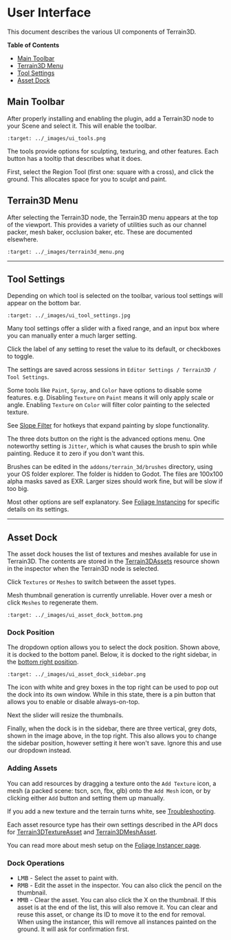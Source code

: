 User Interface
=================

This document describes the various UI components of Terrain3D.

**Table of Contents**
* [Main Toolbar](#main-toolbar)
* [Terrain3D Menu](#terrain3d-menu)
* [Tool Settings](#tool-settings)
* [Asset Dock](#asset-dock)


## Main Toolbar

After properly installing and enabling the plugin, add a Terrain3D node to your Scene and select it. This will enable the toolbar.

```{image} images/ui_tools.png
:target: ../_images/ui_tools.png
```

The tools provide options for sculpting, texturing, and other features. Each button has a tooltip that describes what it does.

First, select the Region Tool (first one: square with a cross), and click the ground. This allocates space for you to sculpt and paint.


## Terrain3D Menu

After selecting the Terrain3D node, the Terrain3D menu appears at the top of the viewport. This provides a variety of utilities such as our channel packer, mesh baker, occlusion baker, etc. These are documented elsewhere.

```{image} images/terrain3d_menu.png
:target: ../_images/terrain3d_menu.png
```

---

## Tool Settings

Depending on which tool is selected on the toolbar, various tool settings will appear on the bottom bar.

```{image} images/ui_tool_settings.jpg
:target: ../_images/ui_tool_settings.jpg
```

Many tool settings offer a slider with a fixed range, and an input box where you can manually enter a much larger setting.

Click the label of any setting to reset the value to its default, or checkboxes to toggle.

The settings are saved across sessions in `Editor Settings / Terrain3D / Tool Settings`. 

Some tools like `Paint`, `Spray`, and `Color` have options to disable some features. e.g. Disabling `Texture` on `Paint` means it will only apply scale or angle. Enabling `Texture` on `Color` will filter color painting to the selected texture.

See [Slope Filter](keyboard_shortcuts.md#slope-filter) for hotkeys that expand painting by slope functionality.

The three dots button on the right is the advanced options menu. One noteworthy setting is `Jitter`, which is what causes the brush to spin while painting. Reduce it to zero if you don't want this.

Brushes can be edited in the `addons/terrain_3d/brushes` directory, using your OS folder explorer. The folder is hidden to Godot. The files are 100x100 alpha masks saved as EXR. Larger sizes should work fine, but will be slow if too big.

Most other options are self explanatory. See [Foliage Instancing](instancer.md) for specific details on its settings.

---

## Asset Dock


The asset dock houses the list of textures and meshes available for use in Terrain3D. The contents are stored in the [Terrain3DAssets](../api/class_terrain3dassets.rst) resource shown in the inspector when the Terrain3D node is selected.

Click `Textures` or `Meshes` to switch between the asset types.

Mesh thumbnail generation is currently unreliable. Hover over a mesh or click `Meshes` to regenerate them.

```{image} images/ui_asset_dock_bottom.png
:target: ../_images/ui_asset_dock_bottom.png
```

### Dock Position

The dropdown option allows you to select the dock position. Shown above, it is docked to the bottom panel. Below, it is docked to the right sidebar, in the [bottom right position](https://docs.godotengine.org/en/stable/classes/class_editorplugin.html#class-editorplugin-constant-dock-slot-left-ul).

```{image} images/ui_asset_dock_sidebar.png
:target: ../_images/ui_asset_dock_sidebar.png
```

The icon with white and grey boxes in the top right can be used to pop out the dock into its own window. While in this state, there is a pin button that allows you to enable or disable always-on-top.

Next the slider will resize the thumbnails.

Finally, when the dock is in the sidebar, there are three vertical, grey dots, shown in the image above, in the top right. This also allows you to change the sidebar position, however setting it here won't save. Ignore this and use our dropdown instead.


### Adding Assets

You can add resources by dragging a texture onto the `Add Texture` icon, a mesh (a packed scene: tscn, scn, fbx, glb) onto the `Add Mesh` icon, or by clicking either `Add` button and setting them up manually.

If you add a new texture and the terrain turns white, see [Troubleshooting](troubleshooting.md#added-a-texture-now-the-terrain-is-white).

Each asset resource type has their own settings described in the API docs for [Terrain3DTextureAsset](../api/class_terrain3dtextureasset.rst) and [Terrain3DMeshAsset](../api/class_terrain3dmeshasset.rst).

You can read more about mesh setup on the [Foliage Instancer page](instancer.md#how-to-use-the-instancer).

### Dock Operations

* <kbd>LMB</kbd> - Select the asset to paint with.
* <kbd>RMB</kbd> - Edit the asset in the inspector. You can also click the pencil on the thumbnail.
* <kbd>MMB</kbd> - Clear the asset. You can also click the X on the thumbnail. If this asset is at the end of the list, this will also remove it. You can clear and reuse this asset, or change its ID to move it to the end for removal. When using the instancer, this will remove all instances painted on the ground. It will ask for confirmation first.



